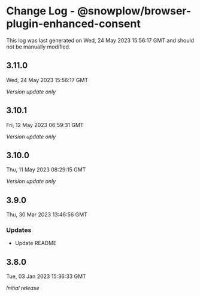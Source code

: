# Change Log - @snowplow/browser-plugin-enhanced-consent

This log was last generated on Wed, 24 May 2023 15:56:17 GMT and should not be manually modified.

## 3.11.0
Wed, 24 May 2023 15:56:17 GMT

_Version update only_

## 3.10.1
Fri, 12 May 2023 06:59:31 GMT

_Version update only_

## 3.10.0
Thu, 11 May 2023 08:29:15 GMT

_Version update only_

## 3.9.0
Thu, 30 Mar 2023 13:46:56 GMT

### Updates

- Update README

## 3.8.0
Tue, 03 Jan 2023 15:36:33 GMT

_Initial release_

